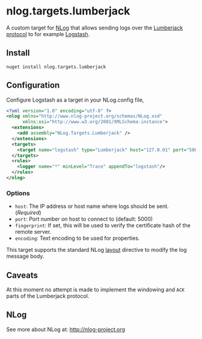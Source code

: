 # nlog.targets.lumberjack
A custom target for [NLog](http://nlog-project.org/) that allows sending logs over the [Lumberjack protocol](https://github.com/elastic/logstash-forwarder/blob/master/PROTOCOL.md) to for example [Logstash](http://logstash.net/).

## Install

    nuget install nlog.targets.lumberjack

## Configuration

Configure Logstash as a target in your NLog.config file,

```xml
<?xml version="1.0" encoding="utf-8" ?>
<nlog xmlns="http://www.nlog-project.org/schemas/NLog.xsd"
      xmlns:xsi="http://www.w3.org/2001/XMLSchema-instance">
  <extensions>
    <add assembly="NLog.Targets.Lumberjack" />
  </extensions>
  <targets>
    <target name="logstash" type="Lumberjack" host="127.0.01" port="5001" layout="${message}"/>
  </targets>
  <rules>
    <logger name="*" minLevel="Trace" appendTo="logstash"/>
  </rules>
</nlog>
```

### Options

* `host`: The IP address or host name where logs should be sent. (*Required*)
* `port`: Port number on host to connect to (default: 5000)
* `fingerprint`: If set, this will be used to verify the certificate hash of the remote server.
* `encoding`: Text encoding to be used for properties.

This target supports the standard NLog 
[layout](https://github.com/NLog/NLog/wiki/Layouts) directive to modify
the log message body.

## Caveats

At this moment no attempt is made to implement the windowing and `ACK` parts of the Lumberjack protocol.

## NLog

See more about NLog at: http://nlog-project.org
